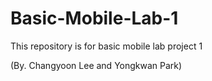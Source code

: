 # Basic-Mobile-Lab-1
This repository is for basic mobile lab project 1

(By. Changyoon Lee and Yongkwan Park)

